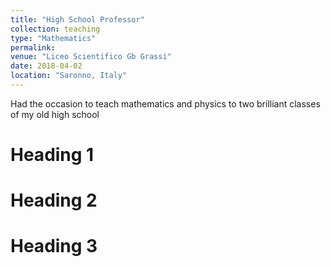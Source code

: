 ```yaml
---
title: "High School Professor"
collection: teaching
type: "Mathematics"
permalink: 
venue: "Liceo Scientifico Gb Grassi"
date: 2018-04-02
location: "Saronno, Italy"
---
```


Had the occasion to teach mathematics and physics to two brilliant classes of my old high school

Heading 1
======

Heading 2
======

Heading 3
======
